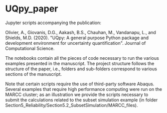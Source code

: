 # UQpy_paper
Jupyter scripts accompanying the publication: 

Olivier, A., Giovanis, D.G., Aakash, B.S., Chauhan, M., Vandanapu, L., and Shields, M.D. (2020). "UQpy:  A general purpose Python package and development environment for uncertainty quantification". Journal of Computational Science.

The notebooks contain all the pieces of code necessary to run the various examples presented in the manuscript. The project structure follows the structure of the paper, i.e., folders and sub-folders correspond to various sections of the manuscript. 

Note that certain scripts require the use of third-party software Abaqus. Several examples that require high performance computing were run on the MARCC cluster; as an illustration we provide the scripts necessary to submit the calculations related to the subset simulation example (in folder Section5_Reliability/Section5.2_SubsetSimulation/MARCC_files).
